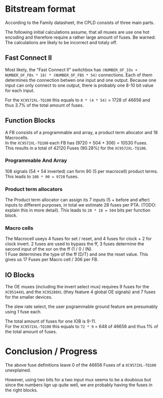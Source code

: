# Bitstream format

According to the Family datasheet, the CPLD consists of three main parts.

The following initial calculations assume, that all muxes are use one hot encoding and therefore require a rather large amount of fuses. Be warned: The calculations are likely to be incorrect and totaly off.

## Fast Connect II

Most likely, the "Fast Connect II" switchbox has `(NUMBER_OF_IOs + NUMBER_OF_FBs * 18) * (NUMBER_OF_FBS * 54)` connections. Each of them determines the connection betwen one input and one output. Because one input can only connect to one output, there is probably one 8-10 bit value for each input.

For the `XC9572XL-TQ100` this equals to `8 * (4 * 54)` = 1728 of 46656 and thus 3.7% of the total amount of fuses.

## Function Blocks

A FB consists of a programmable and array, a product term allocator and 18 Macrocells.  
In the `XC9572XL-TQ100` each FB has (9720 + 504 + 306) = 10530 Fuses.  
This results in a total of 42120 Fuses (90.28%) for the `XC9572XL-TQ100`.

### Programmable And Array

108 signals (54 + 54 inverted) can form 90 (5 per macrocell) product terms.  
This leads to `108 * 90 = 9720` fuses.

### Product term allocators

The Product term allocator can assign its 7 inputs (5 + before and after) inputs to different purposes, in total we estimate 28 fuses per PTA. (TODO: explain this in more detail). This leads to `28 * 18 = 504` bits per function block.

### Macro cells

The Macrocell useys 4 fuses for set / reset, and 4 fuses for clock + 2 for clock invert.
2 fuses are used to bypass the ff, 3 fuses determine the second input of the xor on the ff (1 / 0 / IN).  
1 Fuse determines the type of the ff (D/T) and one the reset value.
This gives us 17 Fuses per Macro cell / 306 per FB.

## IO Blocks

The OE muxes (including the invert select mux) requires 9 fuses for the `XC95144XL` and the `XC95288XL` (they feature 4 global OE signals) and 7 fuses for the smaller devices.

The slew rate select, the user pogrammable ground feature are presumably using 1 fuse each.

The total amount of fuses for one IOB is 9-11.  
For the `XC9572XL-TQ100` this equals to `72 * 9` = 648 of 46656 and thus 1% of the total amount of fuses.

# Conclusion / Progress

The above fuse definitions leave 0 of the 46656 Fuses of a `XC9572XL-TQ100` unexplained.

However, using two bits for a two input mux seems to be a doubious but since the numbers lign up quite well, we are probably having the fuses in the right blocks.
